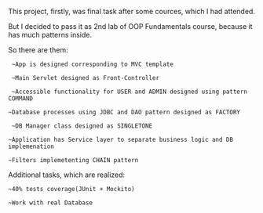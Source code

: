 This project, firstly, was final task after some cources, which I had attended.

But I decided to pass it as 2nd lab of OOP Fundamentals course, because it has much patterns inside.

So there are them:

     ~App is designed corresponding to MVC template
  
     ~Main Servlet designed as Front-Controller
  
     ~Accessible functionality for USER and ADMIN designed using pattern COMMAND
  
    ~Database processes using JDBC and DAO pattern designed as FACTORY
  
     ~DB Manager class designed as SINGLETONE
  
    ~Application has Service layer to separate business logic and DB implemenation

    ~Filters implemetenting CHAIN pattern
  
Additional tasks, which are realized:

    ~40% tests coverage(JUnit + Mockito)
  
    ~Work with real Database
